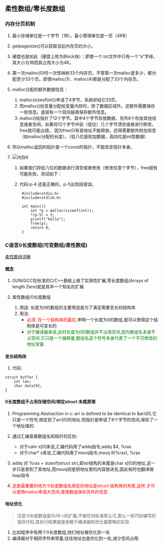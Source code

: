 ## 柔性数组/零长度数组
### 内存分页机制
1. 最小存储单位是一个字节（1B），最小管理单位是一页（4KB）
2. getpagesize()可以获取当前内存页的大小。
3. 硬盘也是如此（硬盘上称为Block块）：即使一个.txt文件中只有一个“a”字母，其大小为1B而其占用大小为4K。
4. 第一次malloc(0)时一次性映射33个内存页。不管第一次malloc是多少，都分配至少33个页。即使malloc(1)、malloc(4)都是分配了33个内存页。
5. malloc分配的额外数据信息：
	1. malloc(sizeof(int))申请了4字节，系统却给它33页，
	2. 而malloc()给变量分配给变量内存时，除了数据区域外，还额外需要保存一些信息。底层有一个双向链表保存额外信息。
	3. malloc()给指针了12个字节，其中4个字节存放数据，另外8个存放其他信息或者空闲，如果将12个字节中前（低位）几个字节清空或者进行修改，free就可能出错，
		因为free只有首地址不能释放，还得需要额外附加信息（如malloc分配的长度）。（低八位是附加数据，高四位是int型数据）

6. 所以malloc返回的指针是一个const的指针，不能改变指针本身。
7. ![内存6](内存6.png)
	1. 如果我们将低八位的数据进行清空或者修改（修改任意个字节），free就有可能失败，测试如下： 
	2. 代码:p-4 还是正确的，p-5出现段错误。

			#include<stdio.h>
			#include<stdlib.h>
			
			int main(){
			    int *p = malloc(sizeof(int));
			    *(p-5) = 3;
			    printf("hello");
			    free(p);
			    return 0;
			}

### C语言0长度数组(可变数组/柔性数组)
[柔性数组详解](https://blog.csdn.net/gatieme/article/details/64131322)
#### 概念
1. GUN/GCC在标准的C/C++基础上做了实用性扩展,零长度数组(Arrays of length Zero)就是其中一个知名的扩展

2. 柔性数组/0长度数组
	1. 用途: 长度为0的数组的主要用途是为了满足需要变长的结构体
	2. 用法:
		- <font color=red>必须: 在一个结构体的最后</font>,申明一个长度为0的数组,就可以使得这个结构体是可变长的
		- <font color=green>对于编译器来说,此时长度为0的数组并不占用空间,因为数组名本身不占空间,它只是一个偏移量,数组名这个符号本身代表了一个不可修改的地址常量.</font>

#### 变长结构体
1. 代码:
```
struct buffer {
	int len;
	char data[0];
} 
```

#### 0长度数组不占用存储空间/绑定struct 末尾原理
1. Programming Abstraction in c: arr is defined to be identical to &arr[0].它只是一个符号,绑定到了arr[0]的地址.而指针是申请了8个字节的空间,保存了一个地址值的.
2. 通过汇编查看数组名和指针的区别:
	- 对于cahr s[0]来说,汇编代码用了addq指令,addq $4, %rax
	- 对于char* s来说,汇编代码用了movq指令,movq 8(%rax), %rax

3. addq 对 %rax + sizeof(struct str),即str结构的末尾是char s[0]的地址,这一步只是拿到了其地址,而movq则是把地址里的内容放进去,因此有时也翻译做leap指令

4. <font color=red>这是最重要的地方:0长度数组名绑定的地址是struct 结构体的末尾,这样,才可以使用malloc申请大空间,使用数组保存另外的信息</font>

#### 地址优化
> 注意:0长度数组是GUN c的扩展,不被任何标准库认可,那么一些巧妙编写的诡异代码,其执行结果就是依赖于编译器和优化器策略的实现.

1. 比如程序中有两个0长度数组,他们地址被优化到一处
2. 编译器对于相同字符串常量,往往地址也是优化到一处,减少空间占用.
